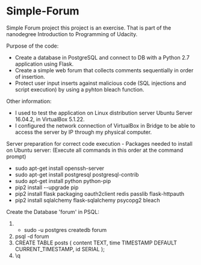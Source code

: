 # Simple-Forum
Simple Forum project this project is an exercise. That is part of the nanodegree Introduction to Programming of Udacity.

Purpose of the code:
- Create a database in PostgreSQL and connect to DB with a Python 2.7 application using Flask.
- Create a simple web forum that collects comments sequentially in order of insertion.
- Protect user input inserts against malicious code (SQL injections and script execution) by using a pyhton bleach function.

Other information:
- I used to test the application on Linux distribution server Ubuntu Server 16.04.2, in VirtualBox 5.1.22.
- I configured the network connection of VirtualBox in Bridge to be able to access the server by IP through my physical computer.

Server preparation for correct code execution - Packages needed to install on Ubuntu server:
(Execute all commands in this order at the command prompt)
- sudo apt-get install openssh-server
- sudo apt-get install postgresql postgresql-contrib
- sudo apt-get install python python-pip
- pip2 install --upgrade pip
- pip2 install flask packaging oauth2client redis passlib flask-httpauth
- pip2 install sqlalchemy flask-sqlalchemy psycopg2 bleach

Create the Database 'forum' in PSQL:
1) - sudo -u postgres createdb forum
2) psql -d forum
3) CREATE TABLE posts ( content TEXT, time TIMESTAMP DEFAULT CURRENT_TIMESTAMP, id SERIAL );
4) \q




